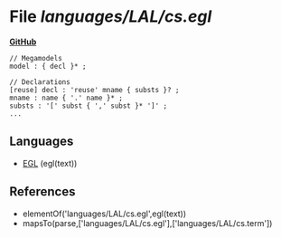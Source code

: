 # File _languages/LAL/cs.egl_
**[GitHub](https://github.com/softlang/yas/blob/master/languages/LAL/cs.egl)**
```
// Megamodels
model : { decl }* ;

// Declarations
[reuse] decl : 'reuse' mname { substs }? ;
mname : name { '.' name }* ;
substs : '[' subst { ',' subst }* ']' ;
...
```

## Languages
* [EGL](../languages/EGL.md) (egl(text))

## References
* elementOf('languages/LAL/cs.egl',egl(text))
* mapsTo(parse,['languages/LAL/cs.egl'],['languages/LAL/cs.term'])
